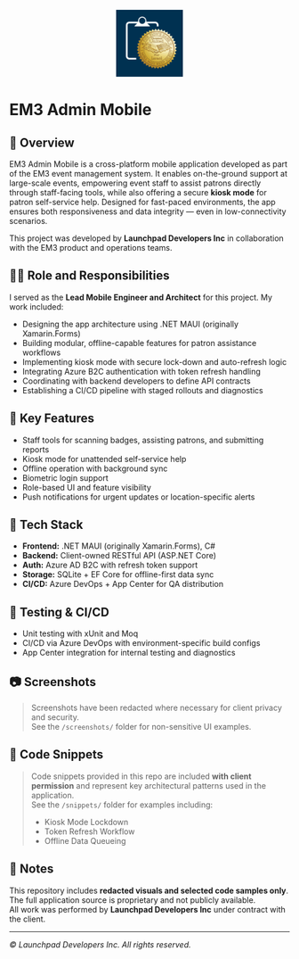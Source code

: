 <p align="center">
  <img src="./screenshots/app-icon.png" alt="App Icon" width="120" />
</p>

# EM3 Admin Mobile

## 🔹 Overview

EM3 Admin Mobile is a cross-platform mobile application developed as part of the EM3 event management system. It enables on-the-ground support at large-scale events, empowering event staff to assist patrons directly through staff-facing tools, while also offering a secure **kiosk mode** for patron self-service help. Designed for fast-paced environments, the app ensures both responsiveness and data integrity — even in low-connectivity scenarios.

This project was developed by **Launchpad Developers Inc** in collaboration with the EM3 product and operations teams.

## 🧑‍💻 Role and Responsibilities

I served as the **Lead Mobile Engineer and Architect** for this project. My work included:

- Designing the app architecture using .NET MAUI (originally Xamarin.Forms)
- Building modular, offline-capable features for patron assistance workflows
- Implementing kiosk mode with secure lock-down and auto-refresh logic
- Integrating Azure B2C authentication with token refresh handling
- Coordinating with backend developers to define API contracts
- Establishing a CI/CD pipeline with staged rollouts and diagnostics

## 🚀 Key Features

- Staff tools for scanning badges, assisting patrons, and submitting reports
- Kiosk mode for unattended self-service help
- Offline operation with background sync
- Biometric login support
- Role-based UI and feature visibility
- Push notifications for urgent updates or location-specific alerts

## 📁 Tech Stack

- **Frontend:** .NET MAUI (originally Xamarin.Forms), C#
- **Backend:** Client-owned RESTful API (ASP.NET Core)
- **Auth:** Azure AD B2C with refresh token support
- **Storage:** SQLite + EF Core for offline-first data sync
- **CI/CD:** Azure DevOps + App Center for QA distribution

## 🧪 Testing & CI/CD

- Unit testing with xUnit and Moq
- CI/CD via Azure DevOps with environment-specific build configs
- App Center integration for internal testing and diagnostics

## 📷 Screenshots

> Screenshots have been redacted where necessary for client privacy and security.  
> See the `/screenshots/` folder for non-sensitive UI examples.

## 📄 Code Snippets

> Code snippets provided in this repo are included **with client permission** and represent key architectural patterns used in the application.  
> See the `/snippets/` folder for examples including:
> - Kiosk Mode Lockdown
> - Token Refresh Workflow
> - Offline Data Queueing

## 📌 Notes

This repository includes **redacted visuals and selected code samples only**. The full application source is proprietary and not publicly available.  
All work was performed by **Launchpad Developers Inc** under contract with the client.

---

_© Launchpad Developers Inc. All rights reserved._
